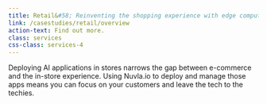 ```yaml
---
title: Retail&#58; Reinventing the shopping experience with edge computing analytics
link: /casestudies/retail/overview
action-text: Find out more.
class: services
css-class: services-4
---
```


Deploying AI applications in stores narrows the gap between e-commerce and the in-store experience. Using Nuvla.io to deploy and manage those apps means you can focus on your customers and leave the tech to the techies.
